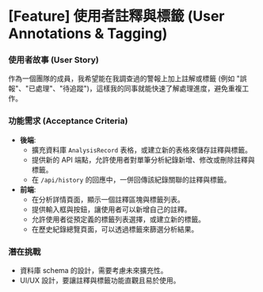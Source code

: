 # [Feature] 使用者註釋與標籤 (User Annotations & Tagging)

### 使用者故事 (User Story)
作為一個團隊的成員，我希望能在我調查過的警報上加上註解或標籤 (例如 "誤報"、"已處理"、"待追蹤")，這樣我的同事就能快速了解處理進度，避免重複工作。

### 功能需求 (Acceptance Criteria)
- **後端**:
    - 擴充資料庫 `AnalysisRecord` 表格，或建立新的表格來儲存註釋與標籤。
    - 提供新的 API 端點，允許使用者對單筆分析紀錄新增、修改或刪除註釋與標籤。
    - 在 `/api/history` 的回應中，一併回傳該紀錄關聯的註釋與標籤。
- **前端**:
    - 在分析詳情頁面，顯示一個註釋區塊與標籤列表。
    - 提供輸入框與按鈕，讓使用者可以新增自己的註釋。
    - 允許使用者從預定義的標籤列表選擇，或建立新的標籤。
    - 在歷史紀錄總覽頁面，可以透過標籤來篩選分析結果。

### 潛在挑戰
- 資料庫 schema 的設計，需要考慮未來擴充性。
- UI/UX 設計，要讓註釋與標籤功能直觀且易於使用。
